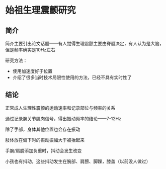 # 始祖生理震颤研究

## 简介

简介主要引出论文话题——有人觉得生理震颤主要由脊髓决定，有人认为是大脑，但是频率确实是10Hz左右

研究方法：

* 使用加速度好于位置
* 介绍了很多当时技术局限性使用的方法，已经不具有实时性了



## 结论

正常成人生理性震颤的运动速率和记录部位与频率的关系

通过记录腕关节肌肉信号，得出振动频率的结论——7-12Hz

除了手部，身体其他位置也会存在振动

肢体放在偏下时的振动振幅大于被抬起来

手腕/肩膀添加负重时，抖动会发生改变

小孩也有抖动，这些抖动发生在腕部、肩膀、脚踝，膝盖（以前没人做过）



